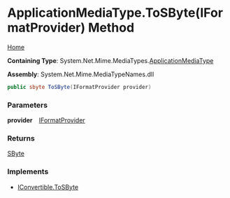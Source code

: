 # ApplicationMediaType\.ToSByte\(IFormatProvider\) Method

[Home](../../../README.md)

**Containing Type**: System\.Net\.Mime\.MediaTypes\.[ApplicationMediaType](../README.md)

**Assembly**: System\.Net\.Mime\.MediaTypeNames\.dll

```csharp
public sbyte ToSByte(IFormatProvider provider)
```

### Parameters

**provider** &ensp; [IFormatProvider](https://docs.microsoft.com/en-us/dotnet/api/system.iformatprovider)

### Returns

[SByte](https://docs.microsoft.com/en-us/dotnet/api/system.sbyte)

### Implements

* [IConvertible.ToSByte](https://docs.microsoft.com/en-us/dotnet/api/system.iconvertible.tosbyte)
